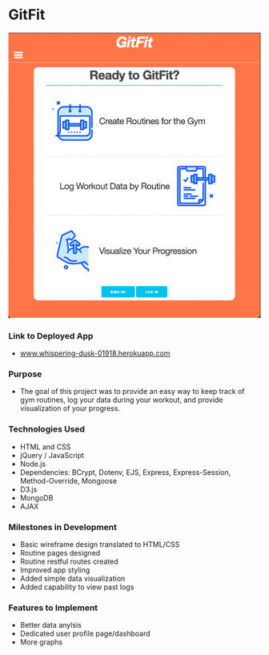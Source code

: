 # GitFit

![alt text](https://github.com/abszer/workout-tracker/blob/main/Screen%20Shot%202021-10-26%20at%2011.06.44%20AM.png)

### Link to Deployed App
 - www.whispering-dusk-01918.herokuapp.com

### Purpose
- The goal of this project was to provide an easy way to keep track of gym routines, log your data during your workout, and provide visualization of your progress. 

### Technologies Used
- HTML and CSS
- jQuery / JavaScript
- Node.js
- Dependencies: BCrypt, Dotenv, EJS, Express, Express-Session, Method-Override, Mongoose
- D3.js
- MongoDB
- AJAX

### Milestones in Development
- Basic wireframe design translated to HTML/CSS
- Routine pages designed 
- Routine restful routes created 
- Improved app styling
- Added simple data visualization
- Added capability to view past logs
 
### Features to Implement
- Better data anylsis
- Dedicated user profile page/dashboard 
- More graphs
